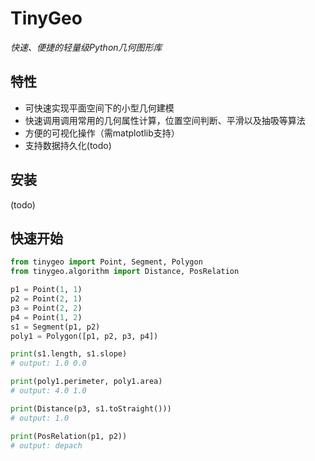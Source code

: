 # TinyGeo

*快速、便捷的轻量级Python几何图形库*

## 特性
- 可快速实现平面空间下的小型几何建模
- 快速调用调用常用的几何属性计算，位置空间判断、平滑以及抽吸等算法
- 方便的可视化操作（需matplotlib支持）
- 支持数据持久化(todo)

## 安装
(todo)

## 快速开始
``` python
from tinygeo import Point, Segment, Polygon
from tinygeo.algorithm import Distance, PosRelation

p1 = Point(1, 1)
p2 = Point(2, 1)
p3 = Point(2, 2)
p4 = Point(1, 2)
s1 = Segment(p1, p2)
poly1 = Polygon([p1, p2, p3, p4])

print(s1.length, s1.slope)
# output: 1.0 0.0

print(poly1.perimeter, poly1.area)
# output: 4.0 1.0

print(Distance(p3, s1.toStraight()))
# output: 1.0

print(PosRelation(p1, p2))
# output: depach

```